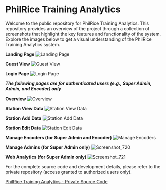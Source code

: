 # PhilRice Training Analytics

<!-- Welcome to the public repository for the PhilRice Training Analytics. This repository contains the README file and other public-facing documentation for the project. Here, you will find various screenshots showcasing the features and functionality of the PhilRice Training Analytics system:

- Overview of the project
- Installation instructions
- Usage examples
- Contributing guidelines
- Contact information -->

Welcome to the public repository for PhilRice Training Analytics. This repository provides an overview of the project through a collection of screenshots that highlight the key features and functionality of the system. Explore the images below to get a visual understanding of the PhilRice Training Analytics system.

**Landing Page**
![Landing Page](https://github.com/user-attachments/assets/6024c7c0-5160-492e-bdb0-e03c506ea0a0)

**Guest View**
![Guest View](https://github.com/user-attachments/assets/fa1d1db5-12b0-4c04-bf3f-b8e2d7673ea5)

**Login Page**
![Login Page](https://github.com/user-attachments/assets/89a2253b-31e0-4749-98b2-779b6ec8cb95)

***The following pages are for authenticated users (e.g., Super Admin, Admin, and Encoder) only***

**Overview**
![Overview](https://github.com/user-attachments/assets/483cda61-3846-4138-a88d-2c43accfccd6)

**Station View Data**
![Station View Data](https://github.com/user-attachments/assets/f2f7cafe-4158-419d-9f8b-741c0efd038d)

**Station Add Data**
![Station Add Data](https://github.com/user-attachments/assets/d3af4812-6011-4b87-9ed3-b3b06d1baaa7)

**Station Edit Data**
![Station Edit Data](https://github.com/user-attachments/assets/f8ffb9d0-4a3f-4321-9b9e-ab18ac2d6310)

**Manage Encoders (for Super Admin and Encoder)**
![Manage Encoders](https://github.com/user-attachments/assets/199088be-1ee6-4670-a0ff-4a0b5f5d4e4f)

**Manage Admins (for Super Admin only)**
![Screenshot_720](https://github.com/user-attachments/assets/43190522-b37e-44e3-96ff-4361e50153c0)

**Web Analytics (for Super Admin only)**
![Screenshot_721](https://github.com/user-attachments/assets/73f5a42e-41be-42fa-8ece-497416548e77)


For the complete source code and development details, please refer to the private repository (access granted to authorized users only).
<!-- For access to the complete source code and development details, please refer to the private repository: -->
[PhilRice Training Analytics - Private Source Code](https://github.com/jaynevernice/philrice-pta.git)
